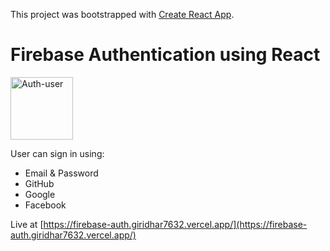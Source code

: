 This project was bootstrapped with [Create React App](https://github.com/facebook/create-react-app).

# Firebase Authentication using React

<img src="https://cloud-8t0rsejcy.vercel.app/0logo192.png" alt="Auth-user" style="align: center" width="100px" />

User can sign in using:

- Email & Password
- GitHub
- Google
- Facebook

Live at [https://firebase-auth.giridhar7632.vercel.app/](https://firebase-auth.giridhar7632.vercel.app/)
